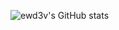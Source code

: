 ![ewd3v's GitHub stats](https://github-readme-stats.vercel.app/api?username=ewd3v&show_icons=true&theme=shadow_green)
